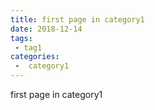 ```yaml
---
title: first page in category1
date: 2018-12-14
tags:
 - tag1
categories:
 -  category1
---
```


first page in category1